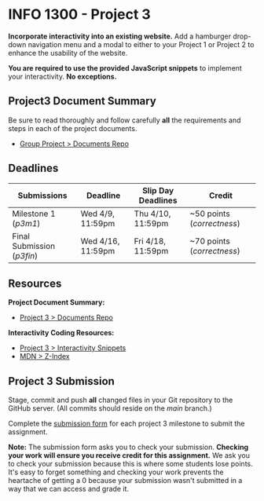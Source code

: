 # INFO 1300 - Project 3

**Incorporate interactivity into an existing website.** Add a hamburger drop-down navigation menu and a modal to either to your Project 1 or Project 2 to enhance the usability of the website.

**You are required to use the provided JavaScript snippets** to implement your interactivity. **No exceptions.**

## Project3 Document Summary

Be sure to read thoroughly and follow carefully **all** the requirements and steps in each of the project documents.

- [Group Project > Documents Repo](https://github.coecis.cornell.edu/info1300-spring25/info1300-2025sp-resources/tree/main/assignments/project3)

## Deadlines

| Submissions                | Deadline           | Slip Day Deadlines    | Credit                     |
| -------------------------- | ------------------ | --------------------- | -------------------------- |
| Milestone 1 (_p3m1_)       | Wed 4/9, 11:59pm   | Thu 4/10, 11:59pm     | ~50 points (_correctness_) |
| Final Submission (_p3fin_) | Wed 4/16, 11:59pm  | Fri 4/18, 11:59pm     | ~70 points (_correctness_) |

## Resources

**Project Document Summary:**

- [Project 3 > Documents Repo](https://github.coecis.cornell.edu/info1300-spring25/info1300-2025sp-resources/tree/main/assignments/project3)

**Interactivity Coding Resources:**

- [Project 3 > Interactivity Snippets](https://github.coecis.cornell.edu/info1300-spring25/info1300-2025sp-resources/tree/main/assignments/project3/p3-interactivity-snippets.md)
- [MDN > Z-Index](https://developer.mozilla.org/en-US/docs/Web/CSS/z-index)

## Project 3 Submission

Stage, commit and push **all** changed files in your Git repository to the GitHub server. (All commits should reside on the _main_ branch.)

Complete the [submission form](https://cornell.ca1.qualtrics.com/jfe/form/SV_4MIEbRGMW4wTFDo) for each project 3 milestone to submit the assignment.

**Note:** The submission form asks you to check your submission. **Checking your work will ensure you receive credit for this assignment.** We ask you to check your submission because this is where some students lose points. It's easy to forget something and checking your work prevents the heartache of getting a 0 because your submission wasn't submitted in a way that we can access and grade it.


